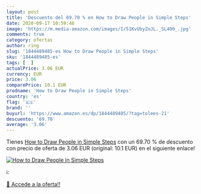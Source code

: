 ```yaml
---
layout: post
title: 'Descuento del 69.70 % en How to Draw People in Simple Steps'
date: 2020-09-17 10:59:48
image: 'https://m.media-amazon.com/images/I/51KvUbyZoJL._SL400_.jpg'
comments: true
category: ofertas
author: ring
slug: '1844489485-es How to Draw People in Simple Steps'
sku: '1844489485-es'
tags: [  ]
actualPrice: 3.06 EUR
currency: EUR
price: 3.06
comparePrice: 10.1 EUR
prodname: 'How to Draw People in Simple Steps'
country: 'es'
flag: '🇪🇸'
brand: ''
buyurl: 'https://www.amazon.es/dp/1844489485/?tag=tolees-21'
descuento: '69.70'
average: '3.06'
---
```


Tienes [How to Draw People in Simple Steps](https://www.amazon.es/dp/1844489485/?tag=tolees-21) con un 69.70 % de descuento con precio de oferta de 3.06 EUR (original: 10.1 EUR) en el siguiente enlace!

[![How to Draw People in Simple Steps](https://m.media-amazon.com/images/I/51KvUbyZoJL._SL400_.jpg)](https://www.amazon.es/dp/1844489485/?tag=tolees-21)

ℹ️:


[🛒 Accede a la oferta!!](https://www.amazon.es/dp/1844489485/?tag=tolees-21)

